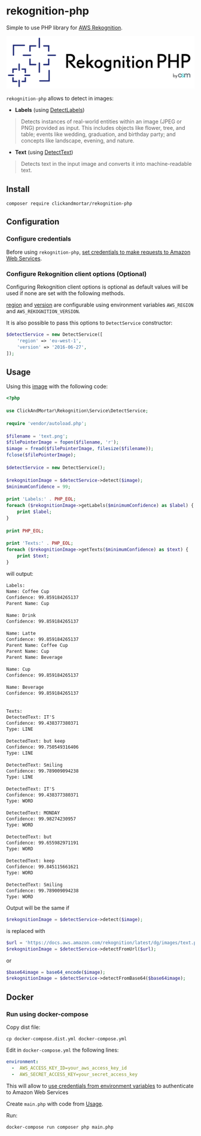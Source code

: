 # rekognition-php

Simple to use PHP library for [AWS Rekognition](https://aws.amazon.com/rekognition/).

![Rekognition PHP Logo](https://raw.githubusercontent.com/ClickAndMortar/rekognition-php/master/rekognition-php-logo.png)

`rekognition-php` allows to detect in images:

- **Labels** (using [DetectLabels](https://docs.aws.amazon.com/rekognition/latest/dg/API_DetectLabels.html))

 > Detects instances of real-world entities within an image (JPEG or PNG)
 provided as input. This includes objects like flower, tree, and table;
 events like wedding, graduation, and birthday party;
 and concepts like landscape, evening, and nature.

- **Text** (using [DetectText](https://docs.aws.amazon.com/rekognition/latest/dg/API_DetectText.html))

> Detects text in the input image and converts it into machine-readable text.

## Install

```shell
composer require clickandmortar/rekognition-php
```

## Configuration

### Configure credentials

Before using `rekognition-php`, [set credentials to make requests to Amazon Web Services](https://docs.aws.amazon.com/sdk-for-php/v3/developer-guide/guide_credentials.html).

### Configure Rekognition client options (Optional)

Configuring Rekognition client options is optional as default values will
be used if none are set with the following methods.

[region](https://docs.aws.amazon.com/sdk-for-php/v3/developer-guide/guide_configuration.html#cfg-region)
and [version](https://docs.aws.amazon.com/sdk-for-php/v3/developer-guide/guide_configuration.html#cfg-version)
are configurable using environment variables `AWS_REGION` and
`AWS_REKOGNITION_VERSION`.

It is also possible to pass this options to `DetectService` constructor:
```php
$detectService = new DetectService([
    'region' => 'eu-west-1',
    'version' => '2016-06-27',
]);
```

## Usage

Using this [image](https://docs.aws.amazon.com/rekognition/latest/dg/images/text.png)
with the following code:

```php
<?php

use ClickAndMortar\Rekognition\Service\DetectService;

require 'vendor/autoload.php';

$filename = 'text.png';
$filePointerImage = fopen($filename, 'r');
$image = fread($filePointerImage, filesize($filename));
fclose($filePointerImage);

$detectService = new DetectService();

$rekognitionImage = $detectService->detect($image);
$minimumConfidence = 99;

print 'Labels:' . PHP_EOL;
foreach ($rekognitionImage->getLabels($minimumConfidence) as $label) {
    print $label;
}

print PHP_EOL;

print 'Texts:' . PHP_EOL;
foreach ($rekognitionImage->getTexts($minimumConfidence) as $text) {
    print $text;
}

```

will output:

```
Labels:
Name: Coffee Cup
Confidence: 99.859184265137
Parent Name: Cup

Name: Drink
Confidence: 99.859184265137

Name: Latte
Confidence: 99.859184265137
Parent Name: Coffee Cup
Parent Name: Cup
Parent Name: Beverage

Name: Cup
Confidence: 99.859184265137

Name: Beverage
Confidence: 99.859184265137


Texts:
DetectedText: IT'S
Confidence: 99.438377380371
Type: LINE

DetectedText: but keep
Confidence: 99.750549316406
Type: LINE

DetectedText: Smiling
Confidence: 99.789009094238
Type: LINE

DetectedText: IT'S
Confidence: 99.438377380371
Type: WORD

DetectedText: MONDAY
Confidence: 99.98274230957
Type: WORD

DetectedText: but
Confidence: 99.655982971191
Type: WORD

DetectedText: keep
Confidence: 99.845115661621
Type: WORD

DetectedText: Smiling
Confidence: 99.789009094238
Type: WORD

```

Output will be the same if

```php
$rekognitionImage = $detectService->detect($image);
```

is replaced with

```php
$url = 'https://docs.aws.amazon.com/rekognition/latest/dg/images/text.png';
$rekognitionImage = $detectService->detectFromUrl($url);
```

or

```php
$base64image = base64_encode($image);
$rekognitionImage = $detectService->detectFromBase64($base64image);
```

## Docker

### Run using docker-compose

Copy dist file:

```shell
cp docker-compose.dist.yml docker-compose.yml
```

Edit in `docker-compose.yml` the following lines:

```yml
environment:
  -  AWS_ACCESS_KEY_ID=your_aws_access_key_id
  -  AWS_SECRET_ACCESS_KEY=your_secret_access_key
```

This will allow to
[use credentials from environment variables](https://docs.aws.amazon.com/sdk-for-php/v3/developer-guide/guide_credentials_environment.html)
to authenticate to Amazon Web Services

Create `main.php` with code from [Usage](#usage).

Run:

```shell
docker-compose run composer php main.php
```

